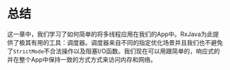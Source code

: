 # 总结

这一章中，我们学习了如何简单的将多线程应用在我们的App中。RxJava为此提供了极其有用的工具：调度器。调度器来自不同的指定优化场景并且我们也不避免了`StrictMode`不合法操作以及阻塞I/O函数。我们现在可以用跟简单的，响应式的并在整个App中保持一致的方式方式来访问内存和网络。